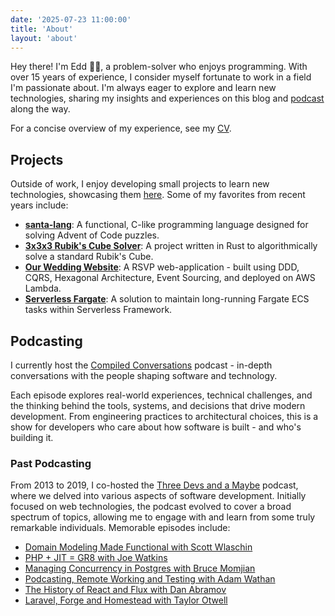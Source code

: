 ```yaml
---
date: '2025-07-23 11:00:00'
title: 'About'
layout: 'about'
---
```


Hey there! I'm Edd 👋🏻, a problem-solver who enjoys programming.
With over 15 years of experience, I consider myself fortunate to work in a field I'm passionate about.
I'm always eager to explore and learn new technologies, sharing my insights and experiences on this blog and [podcast](https://compiledconversations.com/) along the way.

For a concise overview of my experience, see my [CV](/cv.html).

## Projects

Outside of work, I enjoy developing small projects to learn new technologies, showcasing them [here](./projects/index.md).
Some of my favorites from recent years include:

- [**santa-lang**](https://eddmann.com/santa-lang/): A functional, C-like programming language designed for solving Advent of Code puzzles.
- [**3x3x3 Rubik's Cube Solver**](https://eddmann.com/rubik-cube-solver/): A project written in Rust to algorithmically solve a standard Rubik's Cube.
- [**Our Wedding Website**](https://github.com/eddmann/our-wedding-website): A RSVP web-application - built using DDD, CQRS, Hexagonal Architecture, Event Sourcing, and deployed on AWS Lambda.
- [**Serverless Fargate**](https://www.serverless.com/plugins/serverless-fargate): A solution to maintain long-running Fargate ECS tasks within Serverless Framework.

## Podcasting

I currently host the [Compiled Conversations](https://compiledconversations.com/) podcast - in-depth conversations with the people shaping software and technology.

Each episode explores real-world experiences, technical challenges, and the thinking behind the tools, systems, and decisions that drive modern development.
From engineering practices to architectural choices, this is a show for developers who care about how software is built - and who's building it.

### Past Podcasting

From 2013 to 2019, I co-hosted the [Three Devs and a Maybe](https://threedevsandamaybe.com/) podcast, where we delved into various aspects of software development.
Initially focused on web technologies, the podcast evolved to cover a broad spectrum of topics, allowing me to engage with and learn from some truly remarkable individuals.
Memorable episodes include:

- [Domain Modeling Made Functional with Scott Wlaschin](https://threedevsandamaybe.com/domain-modeling-made-functional-with-scott-wlaschin/)
- [PHP + JIT = GR8 with Joe Watkins](https://threedevsandamaybe.com/php-jit-gr8-with-joe-watkins/)
- [Managing Concurrency in Postgres with Bruce Momjian](https://threedevsandamaybe.com/managing-concurrency-in-postgres-with-bruce-momjian/)
- [Podcasting, Remote Working and Testing with Adam Wathan](https://threedevsandamaybe.com/podcasting-remote-working-and-testing-with-adam-wathan/)
- [The History of React and Flux with Dan Abramov](https://threedevsandamaybe.com/the-history-of-react-and-flux-with-dan-abramov/)
- [Laravel, Forge and Homestead with Taylor Otwell](https://threedevsandamaybe.com/laravel-forge-and-homestead-with-taylor-otwell/)
